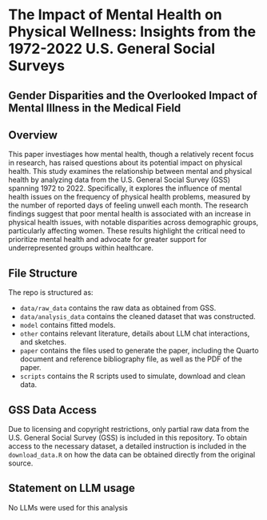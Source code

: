 # The Impact of Mental Health on Physical Wellness: Insights from the 1972-2022 U.S. General Social Surveys
## Gender Disparities and the Overlooked Impact of Mental Illness in the Medical Field

## Overview
This paper investiages how mental health, though a relatively recent focus in research, has raised questions about its potential impact on physical health. This study examines the relationship between mental and physical health by analyzing data from the U.S. General Social Survey (GSS) spanning 1972 to 2022. Specifically, it explores the influence of mental health issues on the frequency of physical health problems, measured by the number of reported days of feeling unwell each month. The research findings suggest that poor mental health is associated with an increase in physical health issues, with notable disparities across demographic groups, particularly affecting women. These results highlight the critical need to prioritize mental health and advocate for greater support for underrepresented groups within healthcare.

## File Structure
The repo is structured as:

-   `data/raw_data` contains the raw data as obtained from GSS.
-   `data/analysis_data` contains the cleaned dataset that was constructed.
-   `model` contains fitted models. 
-   `other` contains relevant literature, details about LLM chat interactions, and sketches.
-   `paper` contains the files used to generate the paper, including the Quarto document and reference bibliography file, as well as the PDF of the paper. 
-   `scripts` contains the R scripts used to simulate, download and clean data.

  
## GSS Data Access
Due to licensing and copyright restrictions, only partial raw data from the U.S. General Social Survey (GSS) is included in this repository. To obtain access to the necessary dataset, a detailed instruction is included in the `download_data.R` on how the data can be obtained directly from the original source.


## Statement on LLM usage
No LLMs were used for this analysis
